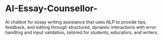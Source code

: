 # AI-Essay-Counsellor-
AI chatbot for essay writing assistance that uses NLP to provide tips, feedback, and editing through structured, dynamic interactions with error handling and input validation, tailored for students, educators, and writers.
